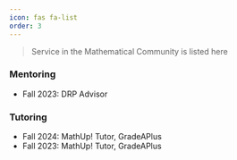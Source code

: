 ```yaml
---
icon: fas fa-list
order: 3
---
```


> Service in the Mathematical Community is listed here

### Mentoring
- Fall 2023: DRP Advisor

### Tutoring
- Fall 2024: MathUp! Tutor, GradeAPlus
- Fall 2023: MathUp! Tutor, GradeAPlus
